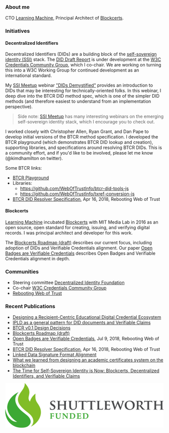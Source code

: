 ### About me

CTO [Learning Machine](learningmachine.com), Principal Architect of [Blockcerts](blockcerts.org).

### Initiatives

#### Decentralized Identifiers

Decentralized Identifiers (DIDs) are a building block of the [self-sovereign identity (SSI)](http://www.lifewithalacrity.com/2016/04/the-path-to-self-soverereign-identity.html) stack. The [DID Draft Report](https://w3c-ccg.github.io/did-spec/) is under development at the [W3C Credentials Community Group](https://w3c-ccg.github.io/), which I co-chair. We are working on turning this into a W3C Working Group for continued development as an international standard.

My [SSI Meetup](http://ssimeetup.org) webinar ["DIDs Demystified"](http://ssimeetup.org/dids-demystified-hands-intro-dids-btcr-did-method-kim-hamilton-duffy-webinar-5/) provides an introduction to DIDs that may be interesting for technically-oriented folks. In this webinar, I deep dive into the BTCR DID method spec, which is one of the simpler DID methods (and therefore easiest to understand from an implementation perspective). 

> Side note: [SSI Meetup](http://ssimeetup.org) has many interesting webinars on the emerging self-sovereign identity stack, which I encourage you to check out.

I worked closely with Christopher Allen, Ryan Grant, and Dan Pape to develop initial versions of the BTCR method specification. I developed the BTCR playground (which demonstrates BTCR DID lookup and creation), supporting libraries, and specifications around resolving BTCR DIDs. This is a community effort, and if you'd like to be involved, please let me know (@kimdhamilton on twitter).

Some BTCR links:
- [BTCR Playground](https://github.com/WebOfTrustInfo/btcr-tx-playground.github.io)
- Libraries:
    - https://github.com/WebOfTrustInfo/btcr-did-tools-js
    - https://github.com/WebOfTrustInfo/txref-conversion-js
- [BTCR DID Resolver Specification](https://github.com/WebOfTrustInfo/rebooting-the-web-of-trust-spring2018/blob/master/final-documents/btcr-resolver.pdf), Apr 16, 2018, Rebooting Web of Trust

#### Blockcerts

[Learning Machine](https://www.learningmachine.com/) incubated [Blockcerts](https://www.blockcerts.org) with MIT Media Lab in 2016 as an open source, open standard for creating, issuing, and verifying digital records. I was principal architect and developer for this work.

The [Blockcerts Roadmap (draft)](https://github.com/WebOfTrustInfo/rwot7/blob/master/topics-and-advance-readings/blockcerts_roadmap.md) describes our current focus, including adoption of DIDs and Verifiable Credentials alignment. Our paper [Open Badges are Verifiable Credentials](https://github.com/WebOfTrustInfo/rebooting-the-web-of-trust-spring2018/blob/master/final-documents/open-badges-are-verifiable-credentials.pdf) describes Open Badges and Verifiable Credentials alignment in depth.

### Communities
- Steering committee [Decentralized Identity Foundation](https://identity.foundation/)
- Co-chair [W3C Credentials Community Group](https://w3c-ccg.github.io/)
- [Rebooting Web of Trust](https://www.weboftrust.info/)

### Recent Publications

- [Designing a Recipient-Centric Educational Digital Credential Ecosystem](https://github.com/WebOfTrustInfo/rwot8-barcelona/blob/master/topics-and-advance-readings/educational-credentialing-ecosystem.md)
- [IPLD as a general pattern for DID documents and Verifiable Claims](https://github.com/WebOfTrustInfo/rwot7-toronto/blob/master/draft-documents/ipld_did_documents.md)
- [BTCR v0.1 Design Decisions](https://github.com/WebOfTrustInfo/rwot7-toronto/blob/master/final-documents/btcr_0_1.pdf)
- [Blockcerts Roadmap (draft)](https://github.com/WebOfTrustInfo/rwot7/blob/master/topics-and-advance-readings/blockcerts_roadmap.md)
- [Open Badges are Verifiable Credentials](https://github.com/WebOfTrustInfo/rebooting-the-web-of-trust-spring2018/blob/master/final-documents/open-badges-are-verifiable-credentials.pdf), Jul 9, 2018, Rebooting Web of Trust
- [BTCR DID Resolver Specification](https://github.com/WebOfTrustInfo/rebooting-the-web-of-trust-spring2018/blob/master/final-documents/btcr-resolver.pdf), Apr 16, 2018, Rebooting Web of Trust
- [Linked Data Signature Format Alignment](https://github.com/WebOfTrustInfo/rebooting-the-web-of-trust-spring2017/blob/master/final-documents/ld-signatures.pdf)
- [What we learned from designing an academic certificates system on the blockchain](https://medium.com/mit-media-lab/what-we-learned-from-designing-an-academic-certificates-system-on-the-blockchain-34ba5874f196)
- [The Time for Self-Sovereign Identity is Now: Blockcerts, Decentralized Identifiers, and Verifiable Claims](https://medium.com/learning-machine-blog/the-time-for-self-sovereign-identity-is-now-222aab97041b)

![Shuttleworth Funded Logo](ShuttleworthFunded.jpg)
